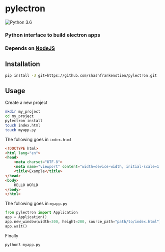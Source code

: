 # pylectron
![Python 3.6](https://img.shields.io/badge/python-3.6+-blue.svg)

### Python interface to build electron apps


### Depends on [NodeJS](https://nodejs.org/en/download/)


## Installation

```sh
pip install -U git+https://github.com/shashfrankenstien/pylectron.git
```

## Usage
Create a new project

```sh
mkdir my_project
cd my_project
pylectron install
touch index.html
touch myapp.py
```

The following goes in `index.html`
```html
<!DOCTYPE html>
<html lang="en">
<head>
    <meta charset="UTF-8">
    <meta name="viewport" content="width=device-width, initial-scale=1.0">
    <title>Example</title>
</head>
<body>
    HELLO WORLD
</body>
</html>
```

The following goes in `myapp.py`
```py
from pylectron import Application
app = Application()
app.new_window(width=300, height=200, source_path="path/to/index.html")
app.wait()
```

Finally
```sh
python3 myapp.py
```
